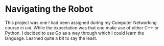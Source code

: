 # Navigating the Robot

This project was one I had been assigned during my Computer Networking course in uni. While the expectation was that one make use of either C++ or Python. I decided to use Go as a way through which I could learn the language. Learned quite a bit to say the least.
